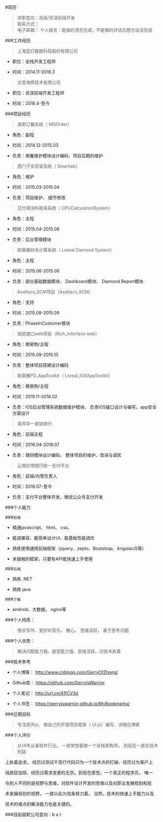 ﻿
#简历

> 求职意向：高级/资深前端开发        
> 联系方式：     
> 电子邮箱：
> 个人格言：能做的漂亮完成，不能做的评估后想方设法完成

 

 

###工作经历

> 上海蓝灯数据科技股份有限公司      

 

* 职位：全栈开发工程师          

* 时间：2014.11-2016.3     

 

> 文思海辉技术有限公司      

 

* 职位：资深前端开发工程师      

* 时间：2016.4-至今       

   

     

###项目经历

> 美即订餐系统（ MGOrder）

   

  * 角色：副程       

  * 时间：2014.12-2015.03      

  * 负责：用餐维护模块设计编码、项目后期的维护       

   

> 西门子实验室系统（ Smartlab）

   

  * 角色：维护       

  * 时间：2015.03-2015.04      

  * 负责：项目维护、 细节修改       

   

> 艾仕得涂料税率系统（ CPUCalculationSystem）

   

  * 角色：主程

  * 时间：2015.04-2015.06

  * 负责：后台管理模块

   

> 欧莱雅财务计算系统（ Loreal Diamond System）

   

   * 角色：主程

   * 时间：2015.06-2015.08

   * 负责：部分基础数据模块、 Dashboard模块、 Diamond Report模块

    

> Axaltacs_SCM项目（Axaltacs_SCM）

   

  * 角色：支持

  * 时间：2015.08-2015.09

  * 负责：PhaseInCustomer模块

   

> 瑞慈接口web项目（Rich_Interface web）

   

  * 角色：微架构/主程

  * 时间：2015.09-2015.10

  * 负责：整体项目搭建设计编码

   

> 欧莱雅PD_AppToolkit（ Loreal_IOSAppToolkit）

   

  * 角色：微架构/主程

  * 时间：2015.11-2016.02

  * 负责：IOS后台管理系统数据维护模块， 负责IOS接口设计与编写，app安全方案设计

   

> 富邦华一直销银行

   

  * 角色：前端主程

  * 时间：2016.04-2016.07

  * 负责：理财模块设计编码、 整体项目的维护、改进与调优

   

> 云南红塔银行统一支付平台

   

  * 角色：前端/内管负责人

  * 时间：2016.07-至今

  * 负责：支付平台整体开发、微信公众号支付开发

     

     

###个人能力

###`前端`

 

  * 精通javascript、 html、 css、

  * 能调兼容、能简单设计UI、能基础性能调优 

  * 熟练使用通用前端框架（jquery、zepto、Bootstrap、AngularJS等）

  * 未接触的框架，只要有API能快速上手使用  

            

###`后端`

 

  * 熟练 .NET

  * 熟练 java      

     

###`了解`

 

  * android、大数据， nginx等        

   

   

###个人特质：

> 擅长写作、爱好听音乐、 散心， 思维活跃， 善于思考问题

 

 

###个人优势：

> 解决问题能力强、接受能力强、思维活跃、对技术执着

 

 

###技术参考

  * 个人博客： http://www.cnblogs.com/GerryOfZhong/

  * Github库：  https://github.com/GerryIsWarrior

  * 个人笔记：  http://url.cn/41fCV3d

  * 个人书签： https://gerryiswarrior.github.io/MyBookmarks/

 

 

###近期目标

> 专注原声js， 做自己的开源项目框架（ UI.js）编写，详细见博客

 

 

###个人评价

> 从14年从事软件行业， 一直梦想着做一个全栈架构师。 到现在一直在技术的路

  上执着追求。 经历过测试千百行代码只为一个技术点的打破、经历过为客户上

  线疯狂加班、经历过需求变更的无奈。到现在感觉，一个真正的程序员， 唯一

  与别人不同的是视野与思维，对软件设计开发的思维以及对职业发展规划和技

  术发展规划的视野。 一直以此为信条努力着。 当然，技术的快速上手能力以及

  技术的难点的解决能力也是关键的。

   

###目前就职公司意向：b a t